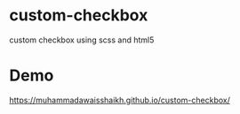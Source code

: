 # custom-checkbox
custom checkbox using scss and html5

# Demo
https://muhammadawaisshaikh.github.io/custom-checkbox/
